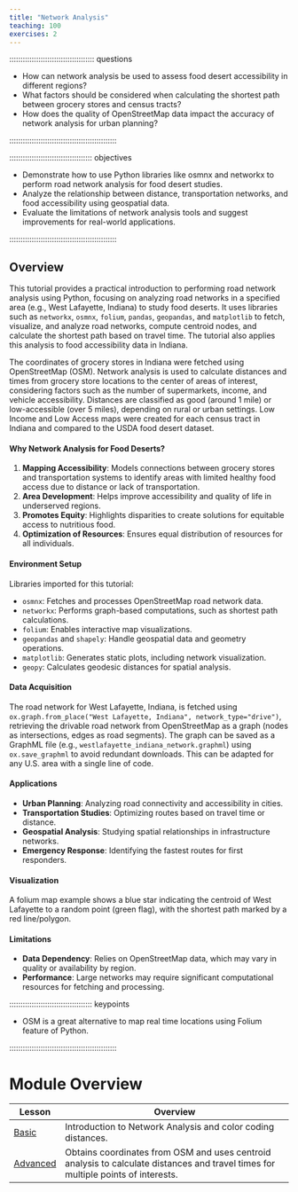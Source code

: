 ```yaml
---
title: "Network Analysis"
teaching: 100
exercises: 2
---
```


:::::::::::::::::::::::::::::::::::::: questions 

- How can network analysis be used to assess food desert accessibility in different regions?
- What factors should be considered when calculating the shortest path between grocery stores and census tracts?
- How does the quality of OpenStreetMap data impact the accuracy of network analysis for urban planning?

::::::::::::::::::::::::::::::::::::::::::::::::

::::::::::::::::::::::::::::::::::::: objectives

- Demonstrate how to use Python libraries like osmnx and networkx to perform road network analysis for food desert studies.
- Analyze the relationship between distance, transportation networks, and food accessibility using geospatial data.
- Evaluate the limitations of network analysis tools and suggest improvements for real-world applications.

::::::::::::::::::::::::::::::::::::::::::::::::

## Overview
This tutorial provides a practical introduction to performing road network analysis using Python, focusing on analyzing road networks in a specified area (e.g., West Lafayette, Indiana) to study food deserts. It uses libraries such as `networkx`, `osmnx`, `folium`, `pandas`, `geopandas`, and `matplotlib` to fetch, visualize, and analyze road networks, compute centroid nodes, and calculate the shortest path based on travel time. The tutorial also applies this analysis to food accessibility data in Indiana.

The coordinates of grocery stores in Indiana were fetched using OpenStreetMap (OSM). Network analysis is used to calculate distances and times from grocery store locations to the center of areas of interest, considering factors such as the number of supermarkets, income, and vehicle accessibility. Distances are classified as good (around 1 mile) or low-accessible (over 5 miles), depending on rural or urban settings. Low Income and Low Access maps were created for each census tract in Indiana and compared to the USDA food desert dataset.

#### Why Network Analysis for Food Deserts?
1. **Mapping Accessibility**: Models connections between grocery stores and transportation systems to identify areas with limited healthy food access due to distance or lack of transportation.
2. **Area Development**: Helps improve accessibility and quality of life in underserved regions.
3. **Promotes Equity**: Highlights disparities to create solutions for equitable access to nutritious food.
4. **Optimization of Resources**: Ensures equal distribution of resources for all individuals.

#### Environment Setup
Libraries imported for this tutorial:
- `osmnx`: Fetches and processes OpenStreetMap road network data.
- `networkx`: Performs graph-based computations, such as shortest path calculations.
- `folium`: Enables interactive map visualizations.
- `geopandas` and `shapely`: Handle geospatial data and geometry operations.
- `matplotlib`: Generates static plots, including network visualization.
- `geopy`: Calculates geodesic distances for spatial analysis.

#### Data Acquisition
The road network for West Lafayette, Indiana, is fetched using `ox.graph.from_place("West Lafayette, Indiana", network_type="drive")`, retrieving the drivable road network from OpenStreetMap as a graph (nodes as intersections, edges as road segments). The graph can be saved as a GraphML file (e.g., `westlafayette_indiana_network.graphml`) using `ox.save_graphml` to avoid redundant downloads. This can be adapted for any U.S. area with a single line of code.

#### Applications
- **Urban Planning**: Analyzing road connectivity and accessibility in cities.
- **Transportation Studies**: Optimizing routes based on travel time or distance.
- **Geospatial Analysis**: Studying spatial relationships in infrastructure networks.
- **Emergency Response**: Identifying the fastest routes for first responders.

#### Visualization
A folium map example shows a blue star indicating the centroid of West Lafayette to a random point (green flag), with the shortest path marked by a red line/polygon.

#### Limitations
- **Data Dependency**: Relies on OpenStreetMap data, which may vary in quality or availability by region.
- **Performance**: Large networks may require significant computational resources for fetching and processing.

::::::::::::::::::::::::::::::::::::: keypoints

- OSM is a great alternative to map real time locations using Folium feature of Python. 

::::::::::::::::::::::::::::::::::::::::::::::::

# Module Overview

| Lesson            | Overview                                                                                                   |
|-------------------|------------------------------------------------------------------------------------------------------------|
| [Basic](https://colab.research.google.com/github/SpatialTurn/DataCollection-Notebooks/blob/main/Census/Network_Analysis_Tutorial.ipynb) | Introduction to Network Analysis and color coding distances. |
| [Advanced](https://colab.research.google.com/github/SpatialTurn/DataCollection-Notebooks/blob/main/Census/OSM_Network_Tutorial.ipynb)  |  Obtains coordinates from OSM and uses centroid analysis to calculate distances and travel times for multiple points of interests. |